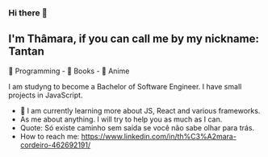 ### Hi there 👋
## I'm Thâmara, if you can call me by my nickname: Tantan

💙 Programming - 🖤 Books - 💙 Anime

I am studyng to become a Bachelor of Software Engineer. I have small projects in JavaScript. 

- 🌱 I am currently learning more about JS, React and various frameworks. 
-  As me about anything. I will try to help you as much as I can. 
-  Quote: Só existe caminho sem saída se você não sabe olhar para trás. 
-  How to reach me: https://www.linkedin.com/in/th%C3%A2mara-cordeiro-462692191/


<!--
**thamaraprata/thamaraprata** is a ✨ _special_ ✨ repository because its `README.md` (this file) appears on your GitHub profile.

Here are some ideas to get you started:

- 🔭 I’m currently working on ...
- 🌱 I’m currently learning ...
- 👯 I’m looking to collaborate on ...
- 🤔 I’m looking for help with ...
- 💬 Ask me about ...
- 📫 How to reach me: ...
- 😄 Pronouns: ...
- ⚡ Fun fact: ...
-->
